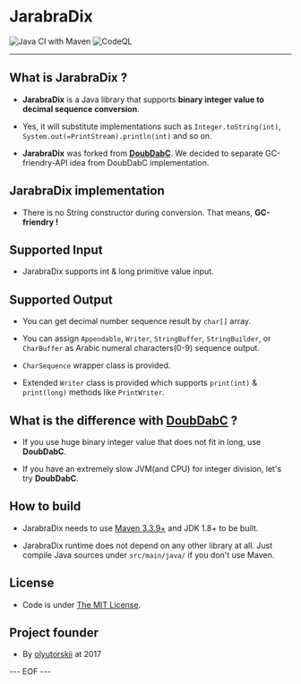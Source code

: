 # JarabraDix #

![Java CI with Maven](https://github.com/olyutorskii/JarabraDix/workflows/Java%20CI%20with%20Maven/badge.svg)
![CodeQL](https://github.com/olyutorskii/JarabraDix/workflows/CodeQL/badge.svg)

-----------------------------------------------------------------------

## What is JarabraDix ? ##

* **JarabraDix** is a Java library
that supports **binary integer value to decimal sequence conversion**.

* Yes, it will substitute implementations such as
`Integer.toString(int)`, `System.out(=PrintStream).println(int)` and so on.

* **JarabraDix** was forked from [**DoubDabC**][DDC].
We decided to separate GC-friendry-API idea
from DoubDabC implementation.


## JarabraDix implementation ##

* There is no String constructor during conversion.
That means, **GC-friendry !**


## Supported Input ##

* JarabraDix supports int & long primitive value input.


## Supported Output ##

* You can get decimal number sequence result by `char[]` array.

* You can assign
`Appendable`, `Writer`, `StringBuffer`, `StringBuilder`, or `CharBuffer`
as Arabic numeral characters\(0-9\) sequence output.

* `CharSequence` wrapper class is provided.

* Extended `Writer` class is provided
which supports `print(int)` & `print(long)` methods
like `PrintWriter`.


## What is the difference with [**DoubDabC**][DDC] ? ##

* If you use huge binary integer value that does not fit in long,
use **DoubDabC**.

* If you have an extremely slow JVM(and CPU) for integer division,
let's try **DoubDabC**.


## How to build ##

* JarabraDix needs to use [Maven 3.3.9+](https://maven.apache.org/)
and JDK 1.8+ to be built.

* JarabraDix runtime does not depend on any other library at all.
Just compile Java sources under `src/main/java/` if you don't use Maven.


## License ##

* Code is under [The MIT License][MIT].


## Project founder ##

* By [olyutorskii](https://github.com/olyutorskii) at 2017


[DDC]: https://github.com/olyutorskii/DoubDabC
[MIT]: https://opensource.org/licenses/MIT


--- EOF ---
